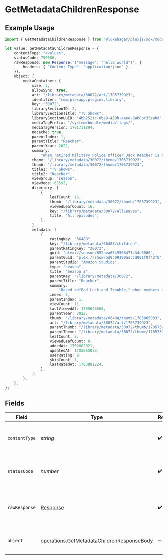 # GetMetadataChildrenResponse

## Example Usage

```typescript
import { GetMetadataChildrenResponse } from "@lukehagar/plexjs/sdk/models/operations";

let value: GetMetadataChildrenResponse = {
    contentType: "<value>",
    statusCode: 750686,
    rawResponse: new Response('{"message": "hello world"}', {
        headers: { "Content-Type": "application/json" },
    }),
    object: {
        mediaContainer: {
            size: 3,
            allowSync: true,
            art: "/library/metadata/30072/art/1705739923",
            identifier: "com.plexapp.plugins.library",
            key: "30072",
            librarySectionID: 2,
            librarySectionTitle: "TV Shows",
            librarySectionUUID: "4bb2521c-8ba9-459b-aaee-8ab8bc35eabd",
            mediaTagPrefix: "/system/bundle/media/flags/",
            mediaTagVersion: 1701731894,
            nocache: true,
            parentIndex: 1,
            parentTitle: "Reacher",
            parentYear: 2022,
            summary:
                "When retired Military Police Officer Jack Reacher is arrested for a murder he did not commit, he finds himself in the middle of a deadly conspiracy full of dirty cops, shady businessmen, and scheming politicians. With nothing but his wits, he must figure out what is happening in Margrave, Georgia.",
            theme: "/library/metadata/30072/theme/1705739923",
            thumb: "/library/metadata/30072/thumb/1705739923",
            title1: "TV Shows",
            title2: "Reacher",
            viewGroup: "season",
            viewMode: 65593,
            directory: [
                {
                    leafCount: 16,
                    thumb: "/library/metadata/30072/thumb/1705739923",
                    viewedLeafCount: 16,
                    key: "/library/metadata/30072/allLeaves",
                    title: "All episodes",
                },
            ],
            metadata: [
                {
                    ratingKey: "66488",
                    key: "/library/metadata/66488/children",
                    parentRatingKey: "30072",
                    guid: "plex://season/652aea6549508477c34c6000",
                    parentGuid: "plex://show/5d9c09190aaccd001f8f42f0",
                    parentStudio: "Amazon Studios",
                    type: "season",
                    title: "Season 2",
                    parentKey: "/library/metadata/30072",
                    parentTitle: "Reacher",
                    summary:
                        'Based on"Bad Luck and Trouble," when members of Reacher\'s old military unit start turning up dead, Reacher has just one thing on his mind—revenge.',
                    index: 2,
                    parentIndex: 1,
                    viewCount: 11,
                    lastViewedAt: 1705646565,
                    parentYear: 2022,
                    thumb: "/library/metadata/66488/thumb/1703065033",
                    art: "/library/metadata/30072/art/1705739923",
                    parentThumb: "/library/metadata/30072/thumb/1705739923",
                    parentTheme: "/library/metadata/30072/theme/1705739923",
                    leafCount: 8,
                    viewedLeafCount: 8,
                    addedAt: 1702602021,
                    updatedAt: 1703065033,
                    userRating: 9,
                    skipCount: 1,
                    lastRatedAt: 1703881224,
                },
            ],
        },
    },
};
```

## Fields

| Field                                                                                                           | Type                                                                                                            | Required                                                                                                        | Description                                                                                                     |
| --------------------------------------------------------------------------------------------------------------- | --------------------------------------------------------------------------------------------------------------- | --------------------------------------------------------------------------------------------------------------- | --------------------------------------------------------------------------------------------------------------- |
| `contentType`                                                                                                   | *string*                                                                                                        | :heavy_check_mark:                                                                                              | HTTP response content type for this operation                                                                   |
| `statusCode`                                                                                                    | *number*                                                                                                        | :heavy_check_mark:                                                                                              | HTTP response status code for this operation                                                                    |
| `rawResponse`                                                                                                   | [Response](https://developer.mozilla.org/en-US/docs/Web/API/Response)                                           | :heavy_check_mark:                                                                                              | Raw HTTP response; suitable for custom response parsing                                                         |
| `object`                                                                                                        | [operations.GetMetadataChildrenResponseBody](../../../sdk/models/operations/getmetadatachildrenresponsebody.md) | :heavy_minus_sign:                                                                                              | The children of the library item.                                                                               |